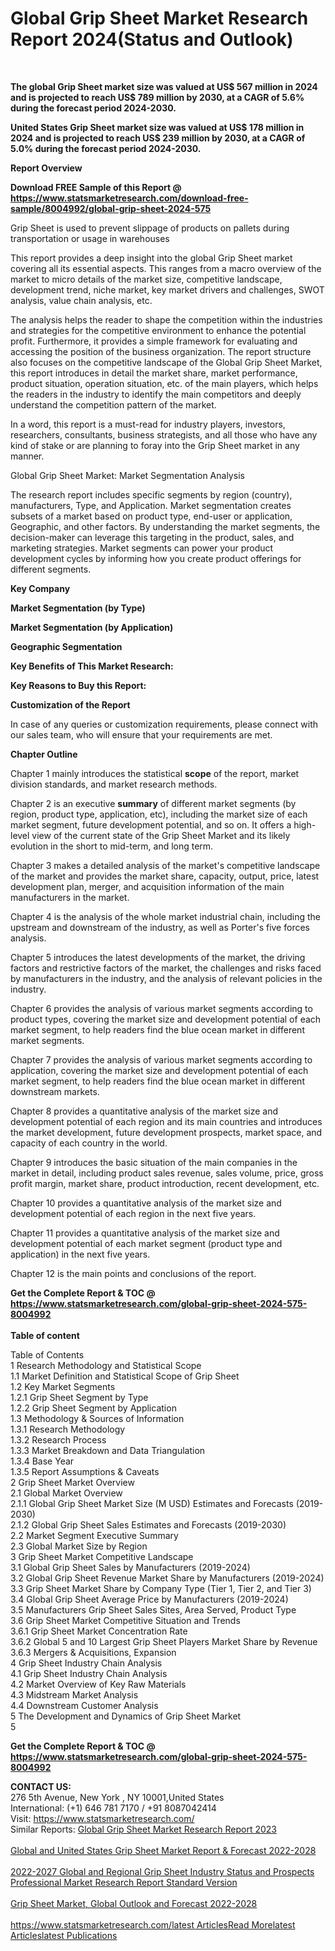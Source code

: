 <h1>Global Grip Sheet Market Research Report 2024(Status and Outlook)</h1><br/><p><strong>The global Grip Sheet market size was valued at US$ 567 million in 2024 and is projected to reach US$ 789 million by 2030, at a <strong>CAGR</strong> of 5.6% during the forecast period 2024-2030.</strong></p><p><strong>United States Grip Sheet market size was valued at US$ 178 million in 2024 and is projected to reach US$ 239 million by 2030, at a <strong>CAGR</strong> of 5.0% during the forecast period 2024-2030.</strong></p><p><strong>Report Overview</strong></p><p><strong>Download FREE Sample of this Report @ <a href="https://www.statsmarketresearch.com/download-free-sample/8004992/global-grip-sheet-2024-575">https://www.statsmarketresearch.com/download-free-sample/8004992/global-grip-sheet-2024-575</a></strong></p><p>Grip Sheet is used to prevent slippage of products on pallets during transportation or usage in warehouses</p><p>This report provides a deep insight into the global Grip Sheet market covering all its essential aspects. This ranges from a macro overview of the market to micro details of the market size, competitive landscape, development trend, niche market, key market drivers and challenges, SWOT analysis, value chain analysis, etc.</p><p>The analysis helps the reader to shape the competition within the industries and strategies for the competitive environment to enhance the potential profit. Furthermore, it provides a simple framework for evaluating and accessing the position of the business organization. The report structure also focuses on the competitive landscape of the Global Grip Sheet Market, this report introduces in detail the market share, market performance, product situation, operation situation, etc. of the main players, which helps the readers in the industry to identify the main competitors and deeply understand the competition pattern of the market.</p><p>In a word, this report is a must-read for industry players, investors, researchers, consultants, business strategists, and all those who have any kind of stake or are planning to foray into the Grip Sheet market in any manner.</p><p>Global Grip Sheet Market: Market Segmentation Analysis</p><p>The research report includes specific segments by region (country), manufacturers, Type, and Application. Market segmentation creates subsets of a market based on product type, end-user or application, Geographic, and other factors. By understanding the market segments, the decision-maker can leverage this targeting in the product, sales, and marketing strategies. Market segments can power your product development cycles by informing how you create product offerings for different segments.</p><p><strong>Key Company</strong></p><p><strong>Market Segmentation (by Type)</strong></p><p><strong>Market Segmentation (<strong>by Application</strong>)</strong></p><p><strong>Geographic Segmentation</strong></p><p><strong>Key Benefits of This Market Research:</strong></p><p><strong>Key <strong>Reasons to Buy</strong> this Report:</strong></p><p><strong>Customization of the Report</strong></p><p>In case of any queries or customization requirements, please connect with our sales team, who will ensure that your requirements are met.</p><p><strong>Chapter Outline</strong></p><p>Chapter 1 mainly introduces the statistical <strong>scope</strong> of the report, market division standards, and market research methods.</p><p>Chapter 2 is an executive <strong>summary</strong> of different market segments (by region, product type, application, etc), including the market size of each market segment, future development potential, and so on. It offers a high-level view of the current state of the Grip Sheet Market and its likely evolution in the short to mid-term, and long term.</p><p>Chapter 3 makes a detailed analysis of the market's competitive landscape of the market and provides the market share, capacity, output, price, latest development plan, merger, and acquisition information of the main manufacturers in the market.</p><p>Chapter 4 is the analysis of the whole market industrial chain, including the upstream and downstream of the industry, as well as Porter's five forces analysis.</p><p>Chapter 5 introduces the latest developments of the market, the driving factors and restrictive factors of the market, the challenges and risks faced by manufacturers in the industry, and the analysis of relevant policies in the industry.</p><p>Chapter 6 provides the analysis of various market segments according to product types, covering the market size and development potential of each market segment, to help readers find the blue ocean market in different market segments.</p><p>Chapter 7 provides the analysis of various market segments according to application, covering the market size and development potential of each market segment, to help readers find the blue ocean market in different downstream markets.</p><p>Chapter 8 provides a quantitative analysis of the market size and development potential of each region and its main countries and introduces the market development, future development prospects, market space, and capacity of each country in the world.</p><p>Chapter 9 introduces the basic situation of the main companies in the market in detail, including product sales revenue, sales volume, price, gross profit margin, market share, product introduction, recent development, etc.</p><p>Chapter 10 provides a quantitative analysis of the market size and development potential of each region in the next five years.</p><p>Chapter 11 provides a quantitative analysis of the market size and development potential of each market segment (product type and application) in the next five years.</p><p>Chapter 12 is the main points and conclusions of the report.</p><div><b>Get the Complete Report & TOC @ <a href="https://www.statsmarketresearch.com/global-grip-sheet-2024-575-8004992">https://www.statsmarketresearch.com/global-grip-sheet-2024-575-8004992</a></b></div><br><b>Table of content</b><p>Table of Contents<br />1 Research Methodology and Statistical Scope<br />1.1 Market Definition and Statistical Scope of Grip Sheet<br />1.2 Key Market Segments<br />1.2.1 Grip Sheet Segment by Type<br />1.2.2 Grip Sheet Segment by Application<br />1.3 Methodology & Sources of Information<br />1.3.1 Research Methodology<br />1.3.2 Research Process<br />1.3.3 Market Breakdown and Data Triangulation<br />1.3.4 Base Year<br />1.3.5 Report Assumptions & Caveats<br />2 Grip Sheet Market Overview<br />2.1 Global Market Overview<br />2.1.1 Global Grip Sheet Market Size (M USD) Estimates and Forecasts (2019-2030)<br />2.1.2 Global Grip Sheet Sales Estimates and Forecasts (2019-2030)<br />2.2 Market Segment Executive Summary<br />2.3 Global Market Size by Region<br />3 Grip Sheet Market Competitive Landscape<br />3.1 Global Grip Sheet Sales by Manufacturers (2019-2024)<br />3.2 Global Grip Sheet Revenue Market Share by Manufacturers (2019-2024)<br />3.3 Grip Sheet Market Share by Company Type (Tier 1, Tier 2, and Tier 3)<br />3.4 Global Grip Sheet Average Price by Manufacturers (2019-2024)<br />3.5 Manufacturers Grip Sheet Sales Sites, Area Served, Product Type<br />3.6 Grip Sheet Market Competitive Situation and Trends<br />3.6.1 Grip Sheet Market Concentration Rate<br />3.6.2 Global 5 and 10 Largest Grip Sheet Players Market Share by Revenue<br />3.6.3 Mergers & Acquisitions, Expansion<br />4 Grip Sheet Industry Chain Analysis<br />4.1 Grip Sheet Industry Chain Analysis<br />4.2 Market Overview of Key Raw Materials<br />4.3 Midstream Market Analysis<br />4.4 Downstream Customer Analysis<br />5 The Development and Dynamics of Grip Sheet Market <br />5<br><div><b>Get the Complete Report & TOC @ <a href="https://www.statsmarketresearch.com/global-grip-sheet-2024-575-8004992">https://www.statsmarketresearch.com/global-grip-sheet-2024-575-8004992</a></b></div></p> <b>CONTACT US:</b><br>276 5th Avenue, New York , NY 10001,United States<br>International: (+1) 646 781 7170 / +91 8087042414<br>Visit: <a href="https://www.statsmarketresearch.com/">https://www.statsmarketresearch.com/</a><br>Similar Reports: <a href="https://www.statsmarketresearch.com/global-grip-sheet-2024-575-8004992">Global Grip Sheet Market Research Report 2023</a><br/><br/><a href="https://www.statsmarketresearch.com/global-grip-sheet-2024-575-8004992">Global and United States Grip Sheet Market Report & Forecast 2022-2028</a><br/><br/><a href="https://www.statsmarketresearch.com/global-grip-sheet-2024-575-8004992">2022-2027 Global and Regional Grip Sheet Industry Status and Prospects Professional Market Research Report Standard Version</a><br/><br/><a href="https://www.statsmarketresearch.com/global-grip-sheet-2024-575-8004992">Grip Sheet Market, Global Outlook and Forecast 2022-2028</a><br/><br/><a href="https://gyeongbokgung.com">https://www.statsmarketresearch.com/</a><a href="https://hallyeomaritime.com">latest Articles</a><a href="https://jingwansa.com">Read More</a><a href=https://nguoiviet.jp/">latest Articles</a><a href="https://www.intelmarketresearch.com/">latest Publications</a>